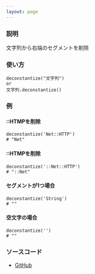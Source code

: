 ```yaml
---
layout: page
---
```

### 説明
文字列から右端のセグメントを削除

### 使い方
    deconstantize("文字列")
    or
    文字列.deconstantize()

### 例
#### ::HTMPを削除
    deconstantize('Net::HTTP')
    # "Net"

#### ::HTMPを削除
    deconstantize('::Net::HTTP')
    # "::Net"

#### セグメントが1つ場合
    deconstantize('String')
    # ""

#### 空文字の場合
    deconstantize('')
    # ""

### ソースコード
* [GitHub](https://github.com/rails/rails/blob/f33d52c95217212cbacc8d5e44b5a8e3cdc6f5b3/activesupport/lib/active_support/core_ext/string/inflections.rb#L159)